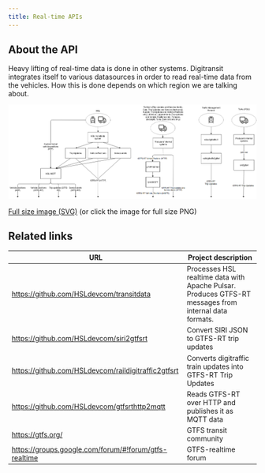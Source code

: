 ```yaml
---
title: Real-time APIs
---
```

## About the API
Heavy lifting of real-time data is done in other systems. Digitransit integrates itself to various datasources in order to read real-time data from the vehicles. How this is done depends on which region we are talking about.

![Modules](./architecture.png)

[Full size image (SVG)](./architecture.svg) (or click the image for full size PNG)

## Related links

| URL                                                   | Project description                                          |
| ----------------------------------------------------- | ------------------------------------------------------------ |
| https://github.com/HSLdevcom/transitdata              | Processes HSL realtime data with Apache Pulsar. Produces GTFS-RT messages from internal data formats. 
| https://github.com/HSLdevcom/siri2gtfsrt              | Convert SIRI JSON to GTFS-RT trip updates                    |
| https://github.com/HSLdevcom/raildigitraffic2gtfsrt   | Converts digitraffic train updates into GTFS-RT Trip Updates |
| https://github.com/HSLdevcom/gtfsrthttp2mqtt          | Reads GTFS-RT over HTTP and publishes it as MQTT data        |
| https://gtfs.org/                                     | GTFS transit community                                       |
| https://groups.google.com/forum/#!forum/gtfs-realtime | GTFS-realtime forum                                          |
